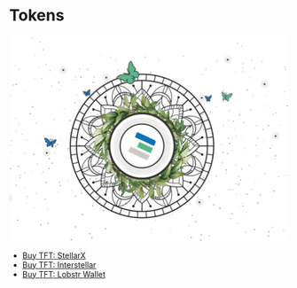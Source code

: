 # Tokens

![](img/tokens_tf_header.png)

- [Buy TFT: StellarX](threefold:tft_stellarx)
- [Buy TFT: Interstellar](threefold:tft_interstellar)
- [Buy TFT: Lobstr Wallet](threefold:lobstr_wallet)